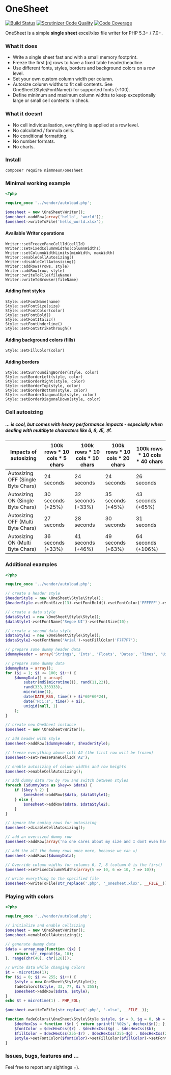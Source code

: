 # OneSheet

[![Build Status](https://travis-ci.org/nimmneun/onesheet.svg?branch=master)](https://travis-ci.org/nimmneun/onesheet)
[![Scrutinizer Code Quality](https://scrutinizer-ci.com/g/nimmneun/onesheet/badges/quality-score.png?b=master)](https://scrutinizer-ci.com/g/nimmneun/onesheet/?branch=master)
[![Code Coverage](https://scrutinizer-ci.com/g/nimmneun/onesheet/badges/coverage.png?b=master)](https://scrutinizer-ci.com/g/nimmneun/onesheet/?branch=master)

OneSheet is a simple **single sheet** excel/xlsx file writer for PHP 5.3+ / 7.0+.

### What it does
- Write a single sheet fast and with a small memory footprint.
- Freeze the first [n] rows to have a fixed table header/headline.
- Use different fonts, styles, borders and background colors on a row level.
- Set your own custom column width per column.
- Autosize column widths to fit cell contents. See OneSheet\Style\FontName() for supported fonts (~100).
- Define minimum and maximum column widths to keep exceptionally large or small cell contents in check.

### What it doesnt
- No cell individualisation, everything is applied at a row level.
- No calculated / formula cells.
- No conditional formatting.
- No number formats.
- No charts.

### Install
```
composer require nimmneun/onesheet
```

### Minimal working example
```php
<?php

require_once '../vendor/autoload.php';

$onesheet = new \OneSheet\Writer();
$onesheet->addRow(array('hello', 'world'));
$onesheet->writeToFile('hello_world.xlsx');
```

#### Available Writer operations
```
Writer::setFreezePaneCellId(cellId)
Writer::setFixedColumnWidths(columnWidths)
Writer::setColumnWidthLimits(minWidth, maxWidth)
Writer::enableCellAutosizing()
Writer::disableCellAutosizing()
Writer::addRows(rows, style)
Writer::addRow(row, style)
Writer::writeToFile(fileName)
Writer::writeToBrowser(fileName)
```

#### Adding font styles
```
Style::setFontName(name)
Style::setFontSize(size)
Style::setFontColor(color)
Style::setFontBold()
Style::setFontItalic()
Style::setFontUnderline()
Style::setFontStrikethrough()
```
#### Adding background colors (fills)
```
Style::setFillColor(color)
```

#### Adding borders
```
Style::setSurroundingBorder(style, color)
Style::setBorderLeft(style, color)
Style::setBorderRight(style, color)
Style::setBorderTop(style, color)
Style::setBorderBottom(style, color)
Style::setBorderDiagonalUp(style, color)
Style::setBorderDiagonalDown(style, color)
```

### Cell autosizing
##### ... is cool, but comes with heavy performance impacts - especially when dealing with multibyte characters like ä, ß, Æ, ポ.
| Impacts of autosizing                 | 100k rows * 10 cols * 5 chars | 100k rows * 10 cols * 10 chars | 100k rows * 10 cols * 20 chars | 100k rows * 10 cols * 40 chars |
| ------------------------------------- | ----------------------------- | ------------------------------ | ------------------------------ | ------------------------------ |
| Autosizing OFF (Single Byte Chars)    | 24 seconds                    | 24 seconds                     | 24 seconds                     | 26 seconds                     |
| Autosizing ON  (Single Byte Chars)    | 30 seconds (+25%)             | 32 seconds (+33%)              | 35 seconds (+45%)              | 43 seconds (+65%)              |
| Autosizing OFF (Multi Byte Chars)     | 27 seconds                    | 28 seconds                     | 30 seconds                     | 31 seconds                     |
| Autosizing ON  (Multi Byte Chars)     | 36 seconds (+33%)             | 41 seconds (+46%)              | 49 seconds (+63%)              | 64 seconds (+106%)             |

### Additional examples
```php
<?php

require_once '../vendor/autoload.php';

// create a header style
$headerStyle = new \OneSheet\Style\Style();
$headerStyle->setFontSize(13)->setFontBold()->setFontColor('FFFFFF')->setFillColor('777777');

// create a data style
$dataStyle1 = new \OneSheet\Style\Style();
$dataStyle1->setFontName('Segoe UI')->setFontSize(10);

// create a second data style
$dataStyle2 = new \OneSheet\Style\Style();
$dataStyle2->setFontName('Arial')->setFillColor('F7F7F7');

// prepare some dummy header data
$dummyHeader = array('Strings', 'Ints', 'Floats', 'Dates', 'Times', 'Uids');

// prepare some dummy data
$dummyData = array();
for ($i = 1; $i <= 100; $i++) {
    $dummyData[] = array(
        substr(md5(microtime()), rand(11,22)),
        rand(333,333333),
        microtime(1),
        date(DATE_RSS, time() + $i*60*60*24),
        date('H:i:s', time() + $i),
        uniqid(null, 1)
    );
}

// create new OneSheet instance
$onesheet = new \OneSheet\Writer();

// add header with style
$onesheet->addRow($dummyHeader, $headerStyle);

// freeze everything above cell A2 (the first row will be frozen)
$onesheet->setFreezePaneCellId('A2');

// enable autosizing of column widths and row heights
$onesheet->enableCellAutosizing();

// add dummy data row by row and switch between styles
foreach ($dummyData as $key=> $data) {
    if ($key % 2) {
        $onesheet->addRow($data, $dataStyle1);
    } else {
        $onesheet->addRow($data, $dataStyle2);
    }
}

// ignore the coming rows for autosizing
$onesheet->disableCellAutosizing();

// add an oversized dummy row
$onesheet->addRow(array('no one cares about my size and I dont even have a special style!'));

// add the all the dummy rows once more, because we can =)
$onesheet->addRows($dummyData);

// Override column widths for columns 6, 7, 8 (column 0 is the first)
$onesheet->setFixedColumnWidths(array(5 => 10, 6 => 10, 7 => 10));

// write everything to the specified file
$onesheet->writeToFile(str_replace('.php', '_onesheet.xlsx', __FILE__));
```

### Playing with colors
```php
<?php

require_once '../vendor/autoload.php';

// initialize and enable cellsizing
$onesheet = new \OneSheet\Writer();
$onesheet->enableCellAutosizing();

// generate dummy data
$data = array_map(function ($x) {
    return str_repeat($x, 10);
}, range(chr(40), chr(120)));

// write data while changing colors
$t = -microtime(1);
for ($i = 0; $i <= 255; $i++) {
    $style = new OneSheet\Style\Style();
    fadeColors($style, 33, 77, $i % 255);
    $onesheet->addRow($data, $style);
}
echo $t + microtime(1) . PHP_EOL;

$onesheet->writeToFile(str_replace('.php', '.xlsx', __FILE__));

function fadeColors(\OneSheet\Style\Style $style, $r = 0, $g = 0, $b = 0) {
    $decHexCss = function ($n) { return sprintf('%02s', dechex($n)); };
    $fontColor = $decHexCss($r) . $decHexCss($g) . $decHexCss($b);
    $fillColor = $decHexCss(255-$r) . $decHexCss(255-$g) . $decHexCss(255-$b);
    $style->setFontColor($fontColor)->setFillColor($fillColor)->setFontSize(9);
}
```

### Issues, bugs, features and ...
Feel free to report any sightings =).
